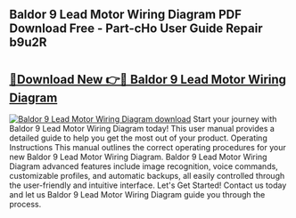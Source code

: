 ## Baldor 9 Lead Motor Wiring Diagram PDF Download Free - Part-cHo User Guide Repair b9u2R

# <h2><a href="http://dfmdh1.blite.top/?on=Baldor+9+Lead+Motor+Wiring+Diagram">🔗Download New 👉🔴 Baldor 9 Lead Motor Wiring Diagram</a></h2>

[![Baldor 9 Lead Motor Wiring Diagram download](https://i.imgur.com/lujVjoI.png)](http://dfmdh1.blite.top/?on=Baldor+9+Lead+Motor+Wiring+Diagram)
Start your journey with Baldor 9 Lead Motor Wiring Diagram today! This user manual provides a detailed guide to help you get the most out of your product. Operating Instructions This manual outlines the correct operating procedures for your new Baldor 9 Lead Motor Wiring Diagram. Baldor 9 Lead Motor Wiring Diagram advanced features include image recognition, voice commands, customizable profiles, and automatic backups, all easily controlled through the user-friendly and intuitive interface. Let's Get Started! Contact us today and let us Baldor 9 Lead Motor Wiring Diagram guide you through the process.
